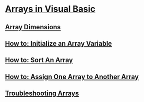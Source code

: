 # [Arrays in Visual Basic](arrays.md)
## [Array Dimensions](visual-basic/programming-guide/language-features/arrays/array-dimensions.md)
## [How to: Initialize an Array Variable](visual-basic/programming-guide/language-features/arrays/how-to-initialize-an-array-variable.md)
## [How to: Sort An Array](visual-basic/programming-guide/language-features/arrays/how-to-sort-an-array.md)
## [How to: Assign One Array to Another Array](visual-basic/programming-guide/language-features/arrays/how-to-assign-one-array-to-another-array.md)
## [Troubleshooting Arrays](visual-basic/programming-guide/language-features/arrays/troubleshooting-arrays.md)